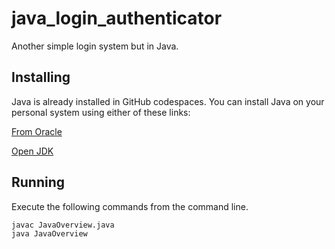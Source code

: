 # java_login_authenticator

Another simple login system but in Java.

## Installing

Java is already installed in GitHub codespaces. You can install Java on your personal system using either of these links:

[From Oracle](https://www.oracle.com/java/technologies/downloads/)

[Open JDK](https://openjdk.java.net/)

## Running

Execute the following commands from the command line.

```
javac JavaOverview.java
java JavaOverview
```